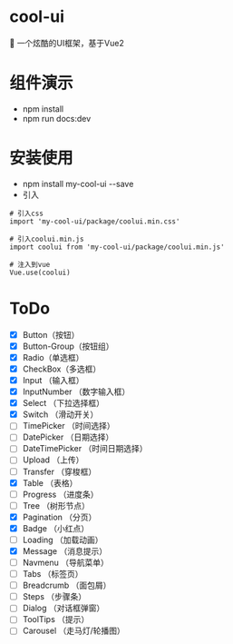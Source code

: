 # cool-ui
🎨  一个炫酷的UI框架，基于Vue2

# 组件演示
- npm install
- npm run docs:dev

# 安装使用
- npm install my-cool-ui --save
- 引入
```
# 引入css
import 'my-cool-ui/package/coolui.min.css'  

# 引入coolui.min.js
import coolui from 'my-cool-ui/package/coolui.min.js'  

# 注入到vue
Vue.use(coolui)
```

# ToDo
- [x] Button（按钮）
- [x] Button-Group（按钮组）
- [x] Radio（单选框）
- [x] CheckBox（多选框）
- [x] Input （输入框）
- [x] InputNumber （数字输入框）
- [x] Select （下拉选择框）
- [x] Switch （滑动开关）
- [ ] TimePicker （时间选择）
- [ ] DatePicker  （日期选择）
- [ ] DateTimePicker （时间日期选择）
- [ ] Upload （上传）
- [ ] Transfer （穿梭框）
- [x] Table （表格）
- [ ] Progress （进度条）
- [ ] Tree （树形节点）
- [x] Pagination （分页）
- [x] Badge （小红点）
- [ ] Loading （加载动画）
- [x] Message （消息提示）
- [ ] Navmenu  （导航菜单）
- [ ] Tabs  （标签页）
- [ ] Breadcrumb （面包屑）
- [ ] Steps （步骤条）
- [ ] Dialog （对话框弹窗）
- [ ] ToolTips （提示）
- [ ] Carousel  （走马灯/轮播图）
